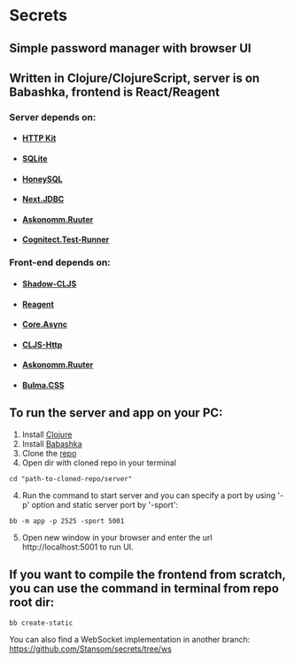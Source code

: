 # Secrets
## Simple password manager with browser UI <br/>
## Written in Clojure/ClojureScript, server is on Babashka, frontend is React/Reagent <br/>
### Server depends on:
- #### [HTTP Kit](https://github.com/http-kit/http-kit)
- #### [SQLite](https://www.sqlite.org/index.html)
- #### [HoneySQL](https://github.com/seancorfield/honeysql)
- #### [Next.JDBC](https://github.com/seancorfield/next-jdbc)
- #### [Askonomm.Ruuter](https://github.com/askonomm/ruuter)
- #### [Cognitect.Test-Runner](https://github.com/cognitect-labs/test-runner)

### Front-end depends on:
- #### [Shadow-CLJS](https://github.com/thheller/shadow-cljs)
- #### [Reagent](https://github.com/reagent-project/reagent)
- #### [Core.Async](https://github.com/clojure/core.async)
- #### [CLJS-Http](https://github.com/r0man/cljs-http)
- #### [Askonomm.Ruuter](https://github.com/askonomm/ruuter)
- #### [Bulma.CSS](https://bulma.io)

## To run the server and app on your PC:
1. Install [Clojure](https://clojure.org/guides/getting_started)
2. Install [Babashka](https://book.babashka.org)
3. Clone the [repo](https://)
4. Open dir with cloned repo in your terminal
```console
cd "path-to-cloned-repo/server"
```
4. Run the command to start server and you can specify a port by using '-p' option
and static server port by '-sport':
```console
bb -m app -p 2525 -sport 5001
```
5. Open new window in your browser and enter the url  http://localhost:5001 to run UI.

## If you want to compile the frontend from scratch, you can use the command in terminal from repo root dir:
```console
bb create-static    
``` 
You can also find a WebSocket implementation in another branch: https://github.com/Stansom/secrets/tree/ws
